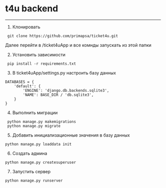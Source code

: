 # t4u backend
***
1. Клонировать
```
 git clone https://github.com/primapsa/ticket4u.git
```
Далее перейти в /ticket4uApp и все комнды запускать из этой папки

2. Установить зависимости
```
 pip install -r requirements.txt
```
3. В ticket4uApp/settings.py настроить базу данных
```
DATABASES = {
    'default': {
        'ENGINE': 'django.db.backends.sqlite3',
        'NAME': BASE_DIR / 'db.sqlite3',
    }
}
```
4. Выполнить миграции
```
 python manage.py makemigrations
 python manage.py migrate
```

5. Добавить инициализационные значения в базу данных
```
python manage.py loaddata init
```
6. Создать админа
```
python manage.py createsuperuser
```

7. Запустить сервер
```
python manage.py runserver
```